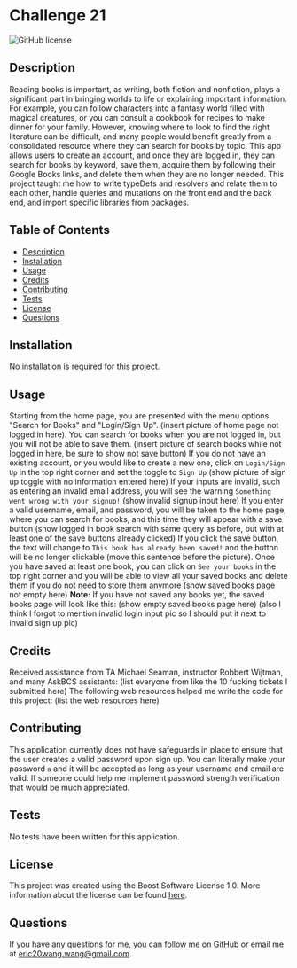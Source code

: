# Challenge 21

![GitHub license](https://img.shields.io/badge/License-Boost_1.0-lightblue.svg)

## Description
Reading books is important, as writing, both fiction and nonfiction, plays a significant part in bringing worlds to life or explaining important information. For example, you can follow characters into a fantasy world filled with magical creatures, or you can consult a cookbook for recipes to make dinner for your family. However, knowing where to look to find the right literature can be difficult, and many people would benefit greatly from a consolidated resource where they can search for books by topic. This app allows users to create an account, and once they are logged in, they can search for books by keyword, save them, acquire them by following their Google Books links, and delete them when they are no longer needed. This project taught me how to write typeDefs and resolvers and relate them to each other, handle queries and mutations on the front end and the back end, and import specific libraries from packages.

## Table of Contents
- [Description](#description)
- [Installation](#installation)
- [Usage](#usage)
- [Credits](#credits)
- [Contributing](#contributing)
- [Tests](#tests)
- [License](#license)
- [Questions](#questions)

## Installation
No installation is required for this project.

## Usage
Starting from the home page, you are presented with the menu options "Search for Books" and "Login/Sign Up". (insert picture of home page not logged in here). You can search for books when you are not logged in, but you will not be able to save them. (insert picture of search books while not logged in here, be sure to show not save button) If you do not have an existing account, or you would like to create a new one, click on `Login/Sign Up` in the top right corner and set the toggle to `Sign Up` (show picture of sign up toggle with no information entered here) If your inputs are invalid, such as entering an invalid email address, you will see the warning `Something went wrong with your signup!` (show invalid signup input here) If you enter a valid username, email, and password, you will be taken to the home page, where you can search for books, and this time they will appear with a save button (show logged in book search with same query as before, but with at least one of the save buttons already clicked) If you click the save button, the text will change to `This book has already been saved!` and the button will be no longer clickable (move this sentence before the picture). Once you have saved at least one book, you can click on `See your books` in the top right corner and you will be able to view all your saved books and delete them if you do not need to store them anymore (show saved books page not empty here) **Note:** If you have not saved any books yet, the saved books page will look like this: (show empty saved books page here) (also I think I forgot to mention invalid login input pic so I should put it next to invalid sign up pic)

## Credits
Received assistance from TA Michael Seaman, instructor Robbert Wijtman, and many AskBCS assistants: (list everyone from like the 10 fucking tickets I submitted here) The following web resources helped me write the code for this project: (list the web resources here)

## Contributing
This application currently does not have safeguards in place to ensure that the user creates a valid password upon sign up. You can literally make your password `a` and it will be accepted as long as your username and email are valid. If someone could help me implement password strength verification that would be much appreciated.

## Tests
No tests have been written for this application.

## License
This project was created using the Boost Software License 1.0. More information about the license can be found [here](https://www.boost.org/users/license.html).

## Questions
If you have any questions for me, you can [follow me on GitHub](https://github.com/GimmeKitties711) or email me at eric20wang.wang@gmail.com.
